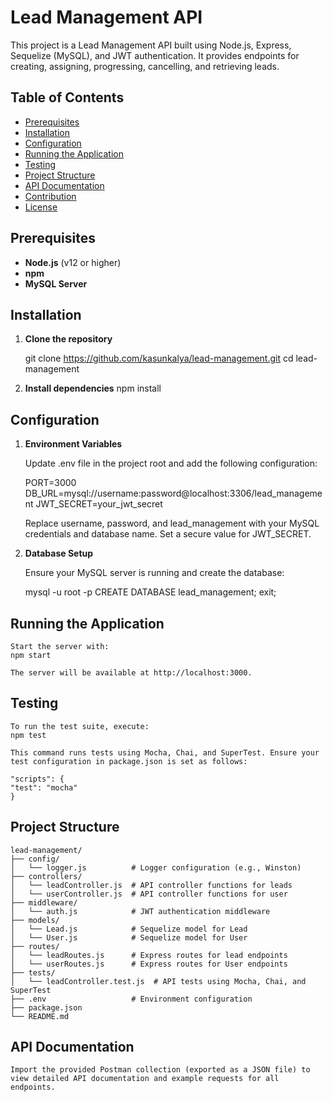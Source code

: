 # Lead Management API

This project is a Lead Management API built using Node.js, Express, Sequelize (MySQL), and JWT authentication. It provides endpoints for creating, assigning, progressing, cancelling, and retrieving leads.

## Table of Contents

- [Prerequisites](#prerequisites)
- [Installation](#installation)
- [Configuration](#configuration)
- [Running the Application](#running-the-application)
- [Testing](#testing)
- [Project Structure](#project-structure)
- [API Documentation](#api-documentation)
- [Contribution](#contribution)
- [License](#license)

## Prerequisites

- **Node.js** (v12 or higher)
- **npm**
- **MySQL Server**

## Installation

1. **Clone the repository**

   git clone https://github.com/kasunkalya/lead-management.git
   cd lead-management

2. **Install dependencies**
    npm install
    
## Configuration

1. **Environment Variables**

    Update .env file in the project root and add the following configuration:

    PORT=3000
    DB_URL=mysql://username:password@localhost:3306/lead_management
    JWT_SECRET=your_jwt_secret

    Replace username, password, and lead_management with your MySQL credentials and database name. Set a secure value for JWT_SECRET.

2. **Database Setup**

    Ensure your MySQL server is running and create the database:

    mysql -u root -p
    CREATE DATABASE lead_management;
    exit;

## Running the Application

    Start the server with:
    npm start

    The server will be available at http://localhost:3000.

## Testing

    To run the test suite, execute:
    npm test

    This command runs tests using Mocha, Chai, and SuperTest. Ensure your test configuration in package.json is set as follows:

    "scripts": {
    "test": "mocha"
    }

## Project Structure

    lead-management/
    ├── config/
    │   └── logger.js          # Logger configuration (e.g., Winston)
    ├── controllers/
    │   └── leadController.js  # API controller functions for leads
    │   └── userController.js  # API controller functions for user
    ├── middleware/
    │   └── auth.js            # JWT authentication middleware
    ├── models/
    │   └── Lead.js            # Sequelize model for Lead
    │   └── User.js            # Sequelize model for User
    ├── routes/
    │   └── leadRoutes.js      # Express routes for lead endpoints
    │   └── userRoutes.js      # Express routes for User endpoints
    ├── tests/
    │   └── leadController.test.js  # API tests using Mocha, Chai, and SuperTest
    ├── .env                   # Environment configuration
    ├── package.json
    └── README.md

## API Documentation

    Import the provided Postman collection (exported as a JSON file) to view detailed API documentation and example requests for all endpoints.
